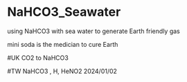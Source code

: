 # NaHCO3_Seawater
using NaHCO3 with sea water to generate Earth friendly gas

mini soda is the medician to cure Earth

#UK CO2 to NaHCO3 

#TW NaHCO3 , H, HeNO2
2024/01/02
